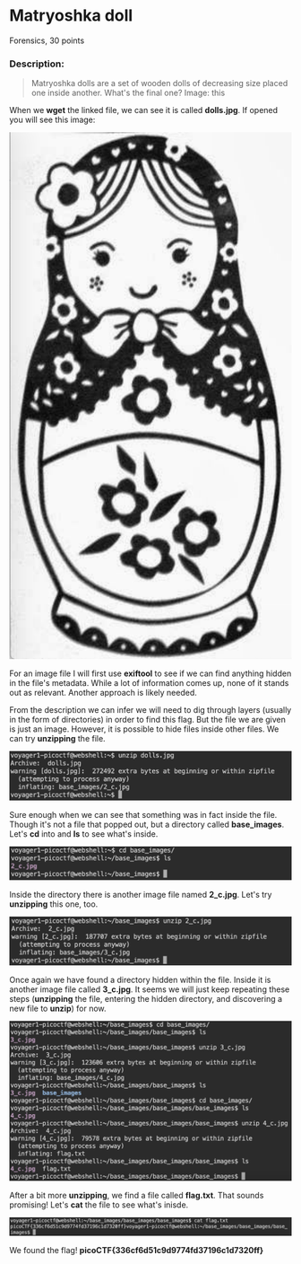 # Matryoshka doll
Forensics, 30 points
### Description:
> Matryoshka dolls are a set of wooden dolls of decreasing size placed one inside another. What's the final one? Image: this

When we **wget** the linked file, we can see it is called **dolls.jpg**. If opened you will see this image:

![this](https://github.com/RBiebrich/PicoCTF/blob/main/assets/dolls.jpg?raw=true)

For an image file I will first use **exiftool** to see if we can find anything hidden in the file's metadata. While a lot of information comes up, none of it stands out as relevant. Another approach is likely needed.

From the description we can infer we will need to dig through layers (usually in the form of directories) in order to find this flag. But the file we are given is just an image. However, it is possible to hide files inside other files. We can try **unzipping** the file.

![dolls_unzip](https://github.com/RBiebrich/PicoCTF/blob/main/assets/dolls_unzip.png?raw=true)

Sure enough when we can see that something was in fact inside the file. Though it's not a file that popped out, but a directory called **base_images**. Let's **cd** into and **ls** to see what's inside.

![cd_ls](https://github.com/RBiebrich/PicoCTF/blob/main/assets/cd_ls.png)

Inside the directory there is another image file named **2_c.jpg**. Let's try **unzipping** this one, too.

![unzip_2](https://github.com/RBiebrich/PicoCTF/blob/main/assets/unzip_2.png)

Once again we have found a directory hidden within the file. Inside it is another image file called **3_c.jpg**. It seems we will just keep repeating these steps (**unzipping** the file, entering the hidden directory, and discovering a new file to **unzip**) for now.

![unzipping...](https://github.com/RBiebrich/PicoCTF/blob/main/assets/unzipping....png)

After a bit more **unzipping**, we find a file called **flag.txt**. That sounds promising! Let's **cat** the file to see what's inisde.

![flag](https://github.com/RBiebrich/PicoCTF/blob/main/assets/flag.png)

We found the flag! **picoCTF{336cf6d51c9d9774fd37196c1d7320ff}**
